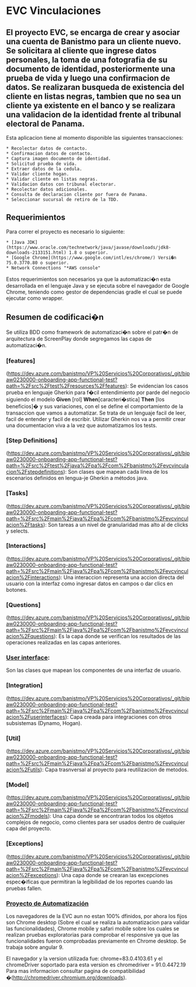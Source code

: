 # EVC Vinculaciones

 

## El proyecto EVC, se encarga de crear y asociar una cuenta de Banistmo para un cliente nuevo. Se solicitara al cliente que ingrese datos personales, la toma de una fotografia de su documento de identidad, posteriormente una prueba de vida y luego una confirmacion de datos. Se realizaran busqueda de existencia del cliente en listas negras, tambien que no sea un cliente ya existente en el banco y se realizara una validacion de la identidad frente al tribunal electoral de Panama.
 

Esta aplicacion tiene al momento disponible las siguientes transacciones:

 

```
* Recolectar datos de contacto.
* Confirmacion datos de contacto.
* Captura imagen documento de identidad.
* Solicitud prueba de vida.
* Extraer datos de la cedula.
* Validar cliente hogan.
* Validar cliente en listas negras.
* Validacion datos con tribunal electorar.
* Recolectar datos adicionales.
* Consulta de declaracion cliente por fuera de Panama.
* Seleccionar sucursal de retiro de la TDD.
```

 

## Requerimientos

 

Para correr el proyecto es necesario lo siguiente:

 

```
* [Java JDK](https://www.oracle.com/technetwork/java/javase/downloads/jdk8-downloads-2133151.html) 1.8 o superior.
* [Google Chrome](https://www.google.com/intl/es/chrome/) Versi�n 75.0.3770.80 o superior.
* Network Connections "*AWS console"
```

 

Estos requerimientos son necesarios ya que la automatizaci�n esta desarrollada en el lenguaje Java y se ejecuta sobre el navegador de Google Chrome, teniendo como gestor de dependencias gradle el cual se puede ejecutar como wrapper.
 

## **Resumen de codificaci�n**
 
Se utiliza BDD como framework de automatizaci�n sobre el patr�n de arquitectura de ScreenPlay donde segregamos las capas de automatizaci�n.

 

### [features]
(https://dev.azure.com/banistmo/VP%20Servicios%20Corporativos/_git/bipaw0230000-onboarding-app-functional-test?path=%2Fsrc%2Ftest%2Fresources%2Ffeatures):
Se evidencian los casos prueba en lenguaje Gherkin para f�cil entendimiento por parde del negocio siguiendo el modelo **Given** [rol] **When**[caracteri�stica] **Then** [los beneficios]� y sus variaciones, con el se define el comportamiento de la transaccion que vamos a automatizar. Se trata de un lenguaje facil de leer, facil de entender y facil de escribir. Utilizar Gherkin nos va a permitir crear una documentacion viva a la vez que automatizamos los tests.

 

### [Step Definitions]
(https://dev.azure.com/banistmo/VP%20Servicios%20Corporativos/_git/bipaw0230000-onboarding-app-functional-test?path=%2Fsrc%2Ftest%2Fjava%2Fpa%2Fcom%2Fbanistmo%2Fevcvinculacion%2Fstepdefinitions):
Son clases que mapean cada línea de los escenarios definidos en lengua-je Gherkin a métodos java.

 

### [Tasks]
(https://dev.azure.com/banistmo/VP%20Servicios%20Corporativos/_git/bipaw0230000-onboarding-app-functional-test?path=%2Fsrc%2Fmain%2Fjava%2Fpa%2Fcom%2Fbanistmo%2Fevcvinculacion%2Ftasks):
Son tareas a un nivel de granularidad mas alto al de clicks y selects.

 

### [Interactions]
(https://dev.azure.com/banistmo/VP%20Servicios%20Corporativos/_git/bipaw0230000-onboarding-app-functional-test?path=%2Fsrc%2Fmain%2Fjava%2Fpa%2Fcom%2Fbanistmo%2Fevcvinculacion%2Finteractions):
Una interaccion representa una accion directa del usuario con la interfaz como ingresar datos en campos o dar clics en botones.

 

### [Questions]
(https://dev.azure.com/banistmo/VP%20Servicios%20Corporativos/_git/bipaw0230000-onboarding-app-functional-test?path=%2Fsrc%2Fmain%2Fjava%2Fpa%2Fcom%2Fbanistmo%2Fevcvinculacion%2Fquestions):
Es la capa donde se verifican los resultados de las operaciones realizadas en las capas anteriores.

 

### [User interface](https://dev.azure.com/banistmo/VP%20Servicios%20Corporativos/_git/bipaw0230000-onboarding-app-functional-test?path=%2Fsrc%2Fmain%2Fjava%2Fpa%2Fcom%2Fbanistmo%2Fevcvinculacion%2Fuserinterfaces&version=GBtrunk&_a=contents):
Son las clases que mapean los componentes de una interfaz de usuario.

 

### [Integration]
(https://dev.azure.com/banistmo/VP%20Servicios%20Corporativos/_git/bipaw0230000-onboarding-app-functional-test?path=%2Fsrc%2Fmain%2Fjava%2Fpa%2Fcom%2Fbanistmo%2Fevcvinculacion%2Fuserinterfaces):
Capa creada para integraciones con otros subsistemas (Dynamo, Hogan).

 

### [Util]
(https://dev.azure.com/banistmo/VP%20Servicios%20Corporativos/_git/bipaw0230000-onboarding-app-functional-test?path=%2Fsrc%2Fmain%2Fjava%2Fpa%2Fcom%2Fbanistmo%2Fevcvinculacion%2Futils):
Capa trasnversal al proyecto para reutilizacion de metodos.

 

### [Model]
(https://dev.azure.com/banistmo/VP%20Servicios%20Corporativos/_git/bipaw0230000-onboarding-app-functional-test?path=%2Fsrc%2Fmain%2Fjava%2Fpa%2Fcom%2Fbanistmo%2Fevcvinculacion%2Fmodels):
Una capa donde se encontraran todos los objetos complejos de negocio, como clientes para ser usados dentro de cualquier capa del proyecto.

 

### [Exceptions]
(https://dev.azure.com/banistmo/VP%20Servicios%20Corporativos/_git/bipaw0230000-onboarding-app-functional-test?path=%2Fsrc%2Fmain%2Fjava%2Fpa%2Fcom%2Fbanistmo%2Fevcvinculacion%2Fexceptions):
Una capa donde se crearan las excepciones espec�ificas que permitiran la legibilidad de los reportes cuando las pruebas fallen.

 

### [Proyecto de Automatización](https://dev.azure.com/banistmo/VP%20Servicios%20Corporativos/_git/bipaw0230000-onboarding-app-functional-test)

 

Los navegadores de la EVC aun no estan 100% dfinidos, por ahora los fijos son Chrome desktop (Sobre el cual se realiza la automatizacion para validar las funcionalidades), Chrome mobile y safari mobile sobre los cuales se realizan pruebas exploratorias para comprobar el responsive ya que las funcionalidades fueron comprobadas previamente en Chrome desktop. Se trabaja sobre angular 9.

 

El navegador y la version utilizada fue: chrome=83.0.4103.61 y el chromeDriver soportado para esta version es 
chromedriver = 91.0.4472.19 Para mas informacion consultar pagina de compatibilidad �(http://chromedriver.chromium.org/downloads).

 

